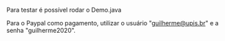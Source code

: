 Para testar é possível rodar o Demo.java

Para o Paypal como pagamento, utilizar o usuário "guilherme@upis.br" e a senha "guilherme2020".

